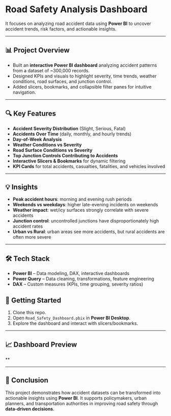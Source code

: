#  Road Safety Analysis Dashboard

It focuses on analyzing road accident data using **Power BI** to uncover accident trends, risk factors, and actionable insights.

---

## 📊 Project Overview

* Built an **interactive Power BI dashboard** analyzing accident patterns from a dataset of \~300,000 records.
* Designed KPIs and visuals to highlight severity, time trends, weather conditions, road surfaces, and junction control.
* Added slicers, bookmarks, and collapsible filter panes for intuitive navigation.

---

## 🔍 Key Features

* **Accident Severity Distribution** (Slight, Serious, Fatal)
* **Accidents Over Time** (daily, monthly, and hourly trends)
* **Day-of-Week Analysis**
* **Weather Conditions vs Severity**
* **Road Surface Conditions vs Severity**
* **Top Junction Controls Contributing to Accidents**
* **Interactive Slicers & Bookmarks** for dynamic filtering
* **KPI Cards** for total accidents, casualties, fatalities, and vehicles involved

---

## 💡 Insights

* **Peak accident hours**: morning and evening rush periods
* **Weekends vs weekdays**: higher late-evening incidents on weekends
* **Weather impact**: wet/icy surfaces strongly correlate with severe accidents
* **Junction control**: uncontrolled junctions have disproportionately high accident rates
* **Urban vs Rural**: urban areas see more accidents, but rural accidents are often more severe

---

## 🛠 Tech Stack

* **Power BI** – Data modeling, DAX, interactive dashboards
* **Power Query** – Data cleaning, transformations, feature engineering
* **DAX** – Custom measures (KPIs, time grouping, severity ratios)

## 🚀 Getting Started

1. Clone this repo.
2. Open `Road_Safety_Dashboard.pbix` in **Power BI Desktop**.
3. Explore the dashboard and interact with slicers/bookmarks.

---

## 📈 Dashboard Preview

**

---

## 📌 Conclusion

This project demonstrates how accident datasets can be transformed into actionable insights using **Power BI**.
It supports policymakers, urban planners, and transportation authorities in improving road safety through **data-driven decisions**.
